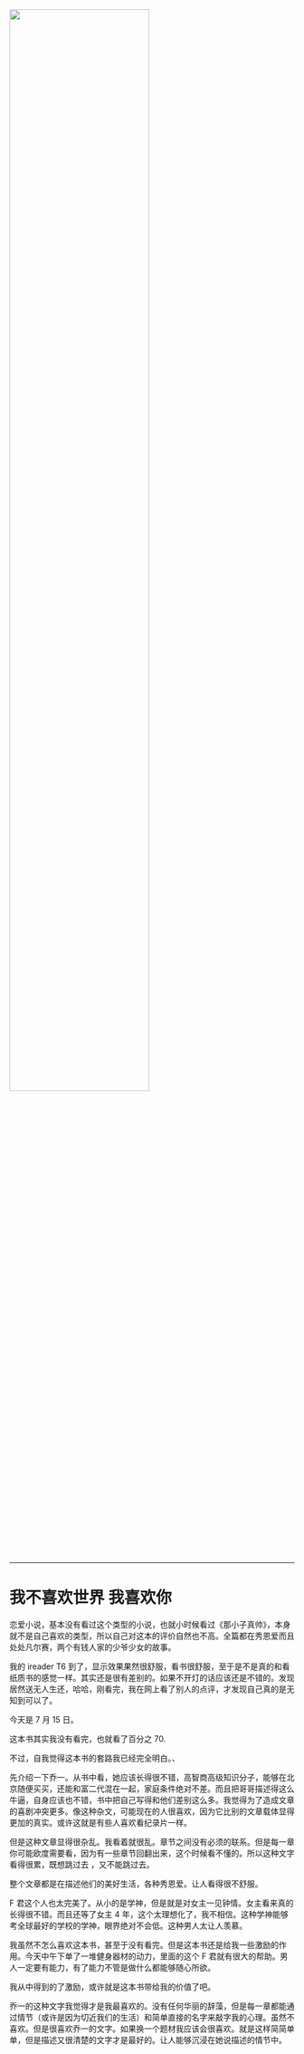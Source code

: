<img width="70%" src="https://yoran-images-1256970527.cos.ap-guangzhou.myqcloud.com/%E6%88%91%E4%B8%8D%E5%96%9C%E6%AC%A2%E4%B8%96%E7%95%8C%E5%96%9C%E6%AC%A2%E4%BD%A0" />

---

# 我不喜欢世界 我喜欢你

恋爱小说，基本没有看过这个类型的小说，也就小时候看过《那小子真帅》，本身就不是自己喜欢的类型，所以自己对这本的评价自然也不高。全篇都在秀恩爱而且处处凡尔赛，两个有钱人家的少爷少女的故事。

我的 ireader T6 到了，显示效果果然很舒服，看书很舒服，至于是不是真的和看纸质书的感觉一样。其实还是很有差别的。如果不开灯的话应该还是不错的。发现居然送无人生还，哈哈，刚看完，我在网上看了别人的点评，才发现自己真的是无知到可以了。

今天是 7 月 15 日。

这本书其实我没有看完，也就看了百分之 70.

不过，自我觉得这本书的套路我已经完全明白。、

先介绍一下乔一。从书中看，她应该长得很不错，高智商高级知识分子，能够在北京随便买买，还能和富二代混在一起，家庭条件绝对不差。而且把哥哥描述得这么牛逼，自身应该也不错，书中把自己写得和他们差别这么多。我觉得为了造成文章的喜剧冲突更多。像这种杂文，可能现在的人很喜欢，因为它比别的文章载体显得更加的真实。或许这就是有些人喜欢看纪录片一样。

但是这种文章显得很杂乱。我看着就很乱。章节之间没有必须的联系。但是每一章你可能欧度需要看，因为有一些章节回翻出来，这个时候看不懂的。所以这种文字看得很累，既想跳过去 ，又不能跳过去。

整个文章都是在描述他们的美好生活，各种秀恩爱。让人看得很不舒服。

F 君这个人也太完美了。从小的是学神，但是就是对女主一见钟情。女主看来真的长得很不错。而且还等了女主 4 年，这个太理想化了，我不相信。这种学神能够考全球最好的学校的学神，眼界绝对不会低。这种男人太让人羡慕。

我虽然不怎么喜欢这本书，甚至于没有看完。但是这本书还是给我一些激励的作用。今天中午下单了一堆健身器材的动力，里面的这个 F 君就有很大的帮助。男人一定要有能力，有了能力不管是做什么都能够随心所欲。

我从中得到的了激励，或许就是这本书带给我的价值了吧。

乔一的这种文字我觉得才是我最喜欢的。没有任何华丽的辞藻，但是每一章都能通过情节（或许是因为切近我们的生活）和简单直接的名字来敲字我的心理。虽然不喜欢。但是很喜欢乔一的文字。如果换一个题材我应该会很喜欢。就是这样简简单单，但是描述又很清楚的文字才是最好的。让人能够沉浸在她说描述的情节中。
